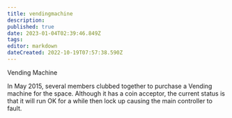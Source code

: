 ```yaml
---
title: vendingmachine
description: 
published: true
date: 2023-01-04T02:39:46.849Z
tags: 
editor: markdown
dateCreated: 2022-10-19T07:57:38.590Z
---
```


Vending Machine

In May 2015, several members clubbed together to purchase a Vending machine for the space. Although it has a coin acceptor, the current status is that it will run OK for a while then lock up causing the main controller to fault.

